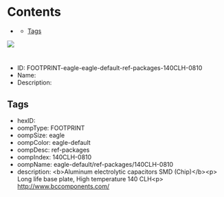 



Contents
========

* [](#)
	* [Tags](#tags)
  
![][im]
# 

- ID: FOOTPRINT-eagle-eagle-default-ref-packages-140CLH-0810
- Name: 
- Description: 

## Tags

- hexID: 
- oompType: FOOTPRINT
- oompSize: eagle
- oompColor: eagle-default
- oompDesc: ref-packages
- oompIndex: 140CLH-0810
- oompName: eagle-default/ref-packages/140CLH-0810
- description: &lt;b&gt;Aluminum electrolytic capacitors SMD (Chip)&lt;/b&gt;&lt;p&gt;&#xD;
Long life base plate, High temperature 140 CLH&lt;p&gt;&#xD;
http://www.bccomponents.com/



[im]: image.png
